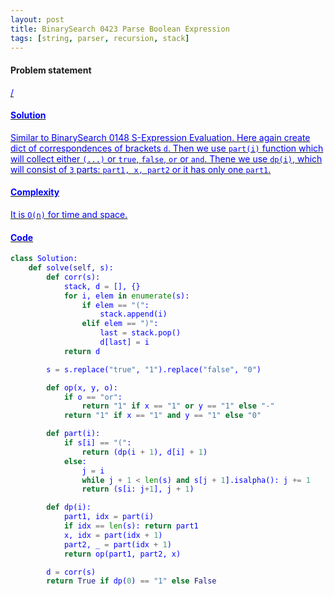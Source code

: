 ```yaml
---
layout: post
title: BinarySearch 0423 Parse Boolean Expression
tags: [string, parser, recursion, stack]
---
```


#### Problem statement

<a href="/"> <font color = blue>/

#### Solution
Similar to BinarySearch 0148 S-Expression Evaluation. Here again create dict of correspondences of brackets `d`. Then we use `part(i)` function which will collect either `(...)` or `true`, `false`, `or` or `and`. Thene we use `dp(i)`, which will consist of `3` parts: `part1, x, part2` or it has only one `part1`.

#### Complexity
It is `O(n)` for time and space.

#### Code
```python
class Solution:
    def solve(self, s):
        def corr(s):
            stack, d = [], {}
            for i, elem in enumerate(s):
                if elem == "(":
                    stack.append(i)
                elif elem == ")":
                    last = stack.pop()
                    d[last] = i
            return d

        s = s.replace("true", "1").replace("false", "0")

        def op(x, y, o):
            if o == "or":
                return "1" if x == "1" or y == "1" else "-"
            return "1" if x == "1" and y == "1" else "0"

        def part(i):
            if s[i] == "(":
                return (dp(i + 1), d[i] + 1)
            else:
                j = i
                while j + 1 < len(s) and s[j + 1].isalpha(): j += 1
                return (s[i: j+1], j + 1)

        def dp(i):
            part1, idx = part(i)
            if idx == len(s): return part1
            x, idx = part(idx + 1)
            part2, _ = part(idx + 1)
            return op(part1, part2, x)

        d = corr(s)
        return True if dp(0) == "1" else False
```

